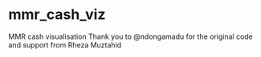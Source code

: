 # mmr_cash_viz
MMR cash visualisation
Thank you to @ndongamadu for the original code and support from Rheza Muztahid
